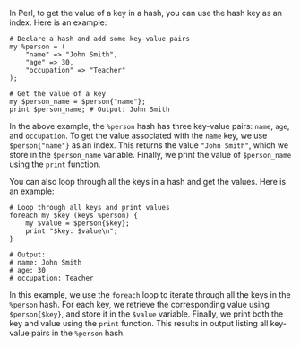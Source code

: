 In Perl, to get the value of a key in a hash, you can use the hash key as an index. Here is an example:

```
# Declare a hash and add some key-value pairs
my %person = (
    "name" => "John Smith",
    "age" => 30,
    "occupation" => "Teacher"
);

# Get the value of a key
my $person_name = $person{"name"};
print $person_name; # Output: John Smith
```

In the above example, the `%person` hash has three key-value pairs: `name`, `age`, and `occupation`. To get the value associated with the `name` key, we use `$person{"name"}` as an index. This returns the value `"John Smith"`, which we store in the `$person_name` variable. Finally, we print the value of `$person_name` using the `print` function. 

You can also loop through all the keys in a hash and get the values. Here is an example:

```
# Loop through all keys and print values
foreach my $key (keys %person) {
    my $value = $person{$key};
    print "$key: $value\n";
}

# Output:
# name: John Smith
# age: 30
# occupation: Teacher
```

In this example, we use the `foreach` loop to iterate through all the keys in the `%person` hash. For each key, we retrieve the corresponding value using `$person{$key}`, and store it in the `$value` variable. Finally, we print both the key and value using the `print` function. This results in output listing all key-value pairs in the `%person` hash.